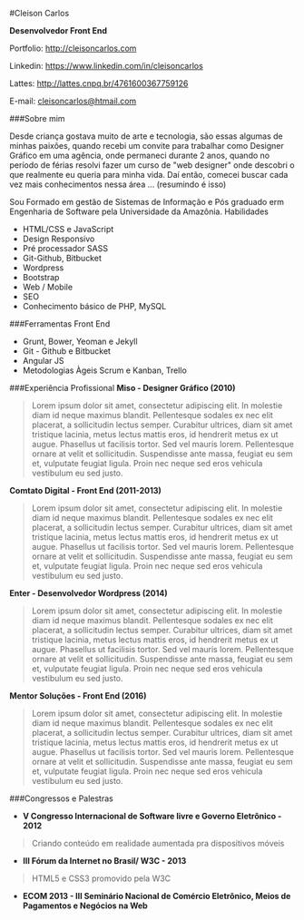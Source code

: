 #Cleison Carlos

**Desenvolvedor Front End**

Portfolio: http://cleisoncarlos.com

Linkedin: https://www.linkedin.com/in/cleisoncarlos

Lattes: http://lattes.cnpq.br/4761600367759126

E-mail: cleisoncarlos@htmail.com

###Sobre mim

Desde criança gostava muito de arte e tecnologia, são essas algumas de minhas paixões, quando recebi um convite para trabalhar como Designer Gráfico em uma agência, onde permaneci durante 2 anos, quando no período de férias resolvi fazer um curso de "web designer" onde descobri o que realmente eu queria para minha vida. Daí então, comecei buscar cada vez mais conhecimentos nessa área ... (resumindo é isso)

Sou Formado em gestão de Sistemas de Informação e Pós graduado erm Engenharia de Software pela Universidade da Amazônia.
Habilidades

   * HTML/CSS e JavaScript
   * Design Responsivo
   * Pré processador SASS
   * Git-Github, Bitbucket
   * Wordpress
   * Bootstrap
   * Web / Mobile
   * SEO
   * Conhecimento básico de PHP, MySQL

###Ferramentas Front End

   * Grunt, Bower, Yeoman e Jekyll
   * Git - Github e Bitbucket
   * Angular JS
   * Metodologias Àgeis Scrum e Kanban, Trello

###Experiência Profissional
**Miso - Designer Gráfico (2010)**

> Lorem ipsum dolor sit amet, consectetur adipiscing elit. In molestie diam id neque maximus blandit. Pellentesque sodales ex nec elit placerat, a sollicitudin lectus semper. Curabitur ultrices, diam sit amet tristique lacinia, metus lectus mattis eros, id hendrerit metus ex ut augue. Phasellus ut facilisis tortor. Sed vel mauris lorem. Pellentesque ornare at velit et sollicitudin. Suspendisse ante massa, feugiat eu sem et, vulputate feugiat ligula. Proin nec neque sed eros vehicula vestibulum eu sed justo.

**Comtato Digital - Front End (2011-2013)**

> Lorem ipsum dolor sit amet, consectetur adipiscing elit. In molestie diam id neque maximus blandit. Pellentesque sodales ex nec elit placerat, a sollicitudin lectus semper. Curabitur ultrices, diam sit amet tristique lacinia, metus lectus mattis eros, id hendrerit metus ex ut augue. Phasellus ut facilisis tortor. Sed vel mauris lorem. Pellentesque ornare at velit et sollicitudin. Suspendisse ante massa, feugiat eu sem et, vulputate feugiat ligula. Proin nec neque sed eros vehicula vestibulum eu sed justo.

**Enter - Desenvolvedor Wordpress (2014)**

> Lorem ipsum dolor sit amet, consectetur adipiscing elit. In molestie diam id neque maximus blandit. Pellentesque sodales ex nec elit placerat, a sollicitudin lectus semper. Curabitur ultrices, diam sit amet tristique lacinia, metus lectus mattis eros, id hendrerit metus ex ut augue. Phasellus ut facilisis tortor. Sed vel mauris lorem. Pellentesque ornare at velit et sollicitudin. Suspendisse ante massa, feugiat eu sem et, vulputate feugiat ligula. Proin nec neque sed eros vehicula vestibulum eu sed justo.

**Mentor Soluções - Front End (2016)**

> Lorem ipsum dolor sit amet, consectetur adipiscing elit. In molestie diam id neque maximus blandit. Pellentesque sodales ex nec elit placerat, a sollicitudin lectus semper. Curabitur ultrices, diam sit amet tristique lacinia, metus lectus mattis eros, id hendrerit metus ex ut augue. Phasellus ut facilisis tortor. Sed vel mauris lorem. Pellentesque ornare at velit et sollicitudin. Suspendisse ante massa, feugiat eu sem et, vulputate feugiat ligula. Proin nec neque sed eros vehicula vestibulum eu sed justo.

###Congressos e Palestras

* **V Congresso Internacional de Software livre e Governo Eletrônico - 2012**

> Criando conteúdo em realidade aumentada pra dispositivos móveis


* **III Fórum da Internet no Brasil/ W3C - 2013**

>  HTML5 e CSS3 promovido pela W3C

* **ECOM 2013 - III Seminário Nacional de Comércio Eletrônico, Meios de Pagamentos e Negócios na Web**


